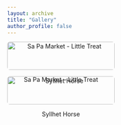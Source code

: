 ```yaml
---
layout: archive
title: "Gallery"
author_profile: false
---
```

<div class="gallery">

  <div class="gallery-item">
    <a href="{{ '/blog/sa-pa-market/' | relative_url }}">
      <img src="{{ '/images/Sa_Pa_market_Little_treat.jpeg' | relative_url }}" alt="Sa Pa Market - Little Treat">
    </a>
    <p>Sa Pa Market – Little Treat</p>
  </div>

  <div class="gallery-item">
    <a href="{{ '/blog/syllhet-horse/' | relative_url }}">
      <img src="{{ '/images/Syllhet_horse.jpeg' | relative_url }}" alt="Syllhet Horse">
    </a>
    <p>Syllhet Horse</p>
  </div>

</div>

<style>
.gallery {
  display: flex;
  flex-wrap: wrap;
  gap: 15px;
}
.gallery-item {
  width: 250px;
  text-align: center;
}
.gallery-item img {
  width: 100%;
  border-radius: 6px;
}
</style>
